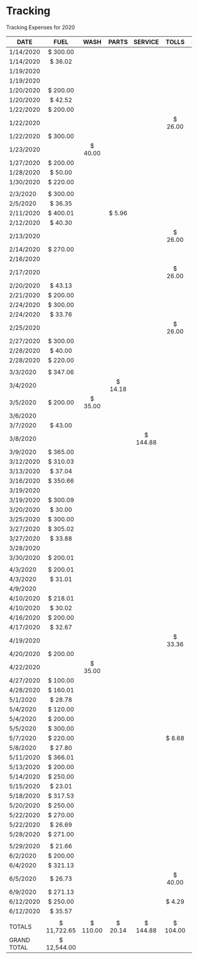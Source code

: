 # Tracking
Tracking Expenses for 2020

| DATE        | FUEL        | WASH        | PARTS        | SERVICE        | TOLLS        | SUNDRY        |
| ----------- |:-----------:|:-----------:|:------------:|:--------------:| :-----------:|:-------------:|
| 1/14/2020 | $                300.00 |  |  |  |  | |
| 1/14/2020 | $                36.02 |  |  |  |  | |
| 1/19/2020 |  |  |  |  |  | $                     67.88  |
| 1/19/2020 |  |  |  |  |  | $                     67.88  |
| 1/20/2020 |   $                200.00 |  |  |  |  |  |
| 1/20/2020 |   $                    42.52 |  |  |  |  |  |
| 1/22/2020|    $                    200.00 |  |  |  |  |  |
| 1/22/2020|   |  |  |  |  $                    26.00   |  |
| 1/22/2020|  $                300.00  |  |  |  |  |  |
| 1/23/2020|   | $                    40.00  |  |  |  |  |
| 1/27/2020| $                200.00 |  |  |  |  |  |
| 1/28/2020|  $                   50.00  |  |  |  |  |  |
| 1/30/2020| $                 220.00  |  |  |  |  |  |
|  |  |  |  |  |  |  |
|  2/3/2020 |  $                300.00  |  |  |  |  |  |
| 2/5/2020 | $                    36.35  |  |  |  |  |  $                    68.58  |
| 2/11/2020 | $                 400.01  |  |  $                       5.96  |  |  |  $                    10.00 |
| 2/12/2020 | $                    40.30  |  |  |  |  |  |
| 2/13/2020 |  |  |  |  |  $                    26.00  |  |
| 2/14/2020 |  $                 270.00  |  |  |  |  |  |
| 2/16/2020 |  |  |  |  |  |  $                      21.71  |
| 2/17/2020 |  |  |  |  |  $                    26.00  |  |
| 2/20/2020 |  $                     43.13  |  |  |  |  |  |
| 2/21/2020 | $                200.00  |  |  |  |  |  |
| 2/24/2020 | $                300.00  |  |  |  |  |  |
| 2/24/2020 |  $                     33.76  |  |  |  |  |  |
| 2/25/2020 |  |  |  |  | $                    26.00  |  |
| 2/27/2020 |  $                300.00  |  |  |  |  |  |
| 2/28/2020 | $                   40.00  |  |  |  |  |  |
| 2/28/2020 |  $                 220.00  |  |  |  |  | $                       5.34  |
|  |  |  |  |  |  |  |
| 3/3/2020 | $                  347.06  |  |  |  |  |  |
| 3/4/2020 |  |  |  $                     14.18  |  |  |  |
| 3/5/2020 | $                200.00  |  $                    35.00  |  |  |  | $                       8.69  |
| 3/6/2020 |  |  |  |  |  | $                    20.00  |
| 3/7/2020 |  $                    43.00  |  |  |  |  |  |
| 3/8/2020 |  |  |  |  $                   144.88  |  |  |
| 3/9/2020 | $                 365.00  |  |  |  |  |  |
| 3/12/2020 | $                  310.03  |  |  |  |  |  |
| 3/13/2020 |  $                    37.04  |  |  |  |  |  |
| 3/16/2020 | $                  350.66  |  |  |  |  |  |
| 3/19/2020 |  |  |  |  |  |  $                    10.00  |
| 3/19/2020 |  $                 300.09  |  |  |  |  |  $                        7.51 |
|3/20/2020 | $                   30.00  |  |  |  |  |  |
| 3/25/2020 | $                300.00  |  |  |  |  |  |
| 3/27/2020 | $                 305.02  |  |  |  |  |  |
| 3/27/2020 | $                    33.88  |  |  |  |  |  |
| 3/28/2020 |  |  |  |  |  | $                     33.01  |
| 3/30/2020 |  $                 200.01  |  |  |  |  |  |
|  |  |  |  |  |  |  |
| 4/3/2020 |  $                 200.01  |  |  |  |  |  |
| 4/3/2020 | $                     31.01  |  |  |  |  |  |
| 4/9/2020 |  |  |  |  |  |  $                     69.10 |
| 4/10/2020 |  $                   218.01  |  |  |  |  |  $                       4.34 |
| 4/10/2020 |  $                    30.02  |  |  |  |  |  $                     29.84  |
| 4/16/2020 | $                200.00  |  |  |  |  |  
| 4/17/2020 |  $                     32.67  |  |  |  |  |  |
| 4/19/2020 |  |  |  |  |  $                     33.36  |  
| 4/20/2020 | $                200.00  |  |  |  |  |  
| 4/22/2020 |  |  $                    35.00  |  |  |  |  
| 4/27/2020 |  $                 100.00  |  |  |  |  |  
| 4/28/2020 | $                  160.01  |  |  |  |  |  
| 5/1/2020 | $                    28.78  |  |  |  |  |  
| 5/4/2020 |  $                 120.00  |  |  |  |  |  
| 5/4/2020 |  $                200.00  |  |  |  |  |  
| 5/5/2020 | $                300.00  |  |  |  |  |  
| 5/7/2020 |  $                 220.00  |  |  |  |  $                       8.68  |  
| 5/8/2020 | $                    27.80  |  |  |  |  |  
| 5/11/2020 | $                  366.01  |  |  |  |  |  
| 5/13/2020 | $                200.00  |  |  |  |  |  
| 5/14/2020 | $                 250.00  |  |  |  |  |  
| 5/15/2020 |  $                     23.01  |  |  |  |  |  
| 5/18/2020 | $                   317.53  |  |  |  |  |  
| 5/20/2020 | $                 250.00  |  |  |  |  |  
| 5/22/2020 | $                 270.00  |  |  |  |  |  
| 5/22/2020 | $                    26.69  |  |  |  |  |  
| 5/28/2020 |  $                  271.00  |  |  |  |  |  
|  |  |  |  |  |  |  
| 5/29/2020 |  $                     21.66  |  |  |  |  |  
| 6/2/2020 | $                200.00  |  |  |  |  |  
| 6/4/2020 |  $                   321.13  |  |  |  |  |  
| 6/5/2020 | $                     26.73  |  |  |  |  $                    40.00  |  
| 6/9/2020 | $                   271.13  |  |  |  |  |  
| 6/12/2020 |  $                 250.00  |  |  |  |  $                       4.29 |  
| 6/12/2020 |  $                     35.57  |  |  |  |  |  
|  |  |  |  |  |  |  
| TOTALS| $             11,722.65  | $                  110.00  | $                    20.14  | $                   144.88  | $                  104.00  |  $                  442.33|
| GRAND TOTAL | $            12,544.00  |  |  |  |  |  
